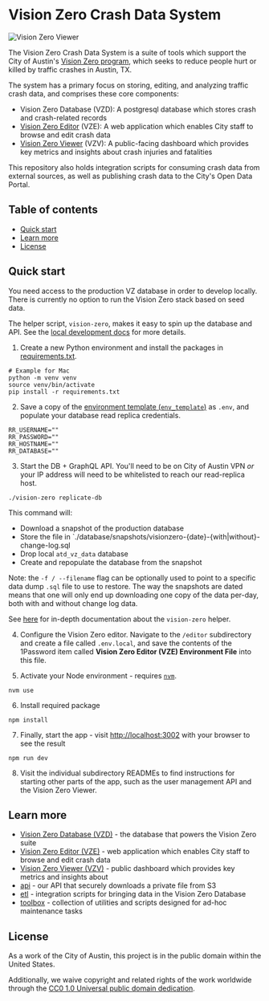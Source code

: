 # Vision Zero Crash Data System

![Vision Zero Viewer](docs/images/vzv.png)

The Vision Zero Crash Data System is a suite of tools which support the City of Austin's [Vision Zero program](https://www.austintexas.gov/department/vision-zero), which seeks to reduce people hurt or killed by traffic crashes in Austin, TX.

The system has a primary focus on storing, editing, and analyzing traffic crash data, and comprises these core components:

- Vision Zero Database (VZD): A postgresql database which stores crash and crash-related records
- [Vision Zero Editor](https://visionzero.austin.gov/editor) (VZE): A web application which enables City staff to browse and edit crash data
- [Vision Zero Viewer](https://visionzero.austin.gov/viewer) (VZV): A public-facing dashboard which provides key metrics and insights about crash injuries and fatalities

This repository also holds integration scripts for consuming crash data from external sources, as well as publishing crash data to the City's Open Data Portal.

## Table of contents

- [Quick start](#quick-start)
- [Learn more](#learn-more)
- [License](#license)

## Quick start

You need access to the production VZ database in order to develop locally. There is currently no option to run the Vision Zero stack based on seed data.

The helper script, `vision-zero`, makes it easy to spin up the database and API. See the [local development docs](docs/local_dev.md) for more details.

1. Create a new Python environment and install the packages in [requirements.txt](requirements.txt).

```shell
# Example for Mac
python -m venv venv
source venv/bin/activate
pip install -r requirements.txt
```

2. Save a copy of the [environment template (`env_template`)](env_template) as `.env`, and populate your database read replica credentials.

```shell
RR_USERNAME=""
RR_PASSWORD=""
RR_HOSTNAME=""
RR_DATABASE=""
```

3. Start the DB + GraphQL API. You'll need to be on City of Austin VPN _or_ your IP address will need to be whitelisted to reach our read-replica host.

```shell
./vision-zero replicate-db
```

This command will:

- Download a snapshot of the production database
- Store the file in `./database/snapshots/visionzero-{date}-{with|without}-change-log.sql
- Drop local `atd_vz_data` database
- Create and repopulate the database from the snapshot

Note: the `-f / --filename` flag can be optionally used to point to a specific data dump `.sql` file to use to restore. The way the snapshots are dated means that one will only end up downloading one copy of the data per-day, both with and without change log data.

See [here](docs/local_dev.md) for in-depth documentation about the `vision-zero` helper.

4. Configure the Vision Zero editor. Navigate to the `/editor` subdirectory and create a file called `.env.local`, and save the contents of the 1Password item called **Vision Zero Editor (VZE) Environment File** into this file.

5. Activate your Node environment - requires [`nvm`](https://github.com/nvm-sh/nvm).

```shell
nvm use
```

6. Install required package

```shell
npm install
```

7. Finally, start the app - visit [http://localhost:3002](http://localhost:3002) with your browser to see the result

```
npm run dev
```

8. Visit the individual subdirectory READMEs to find instructions for starting other parts of the app, such as the user management API and the Vision Zero Viewer.

## Learn more

- [Vision Zero Database (VZD)](./database/README.md) - the database that powers the Vision Zero suite
- [Vision Zero Editor (VZE)](./editor/README.md) - web application which enables City staff to browse and edit crash data
- [Vision Zero Viewer (VZV)](./viewer/README.md) - public dashboard which provides key metrics and insights about
- [api](./api/README.md) - our API that securely downloads a private file from S3
- [etl](./etl/README.md) - integration scripts for bringing data in the Vision Zero Database
- [toolbox](./toolbox/README.md) - collection of utilities and scripts designed for ad-hoc maintenance tasks

## License

As a work of the City of Austin, this project is in the public domain within the United States.

Additionally, we waive copyright and related rights of the work worldwide through the [CC0 1.0 Universal public domain dedication](https://creativecommons.org/publicdomain/zero/1.0/).
